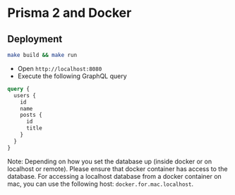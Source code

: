# Prisma 2 and Docker

## Deployment

```sh
make build && make run
```

- Open `http://localhost:8080`
- Execute the following GraphQL query

```graphql
query {
  users {
    id
    name
    posts {
      id
      title
    }
  }
}
```

Note: Depending on how you set the database up (inside docker or on localhost or remote). Please ensure that docker container has access to the database. For accessing a localhost database from a docker container on mac, you can use the following host: `docker.for.mac.localhost`.
